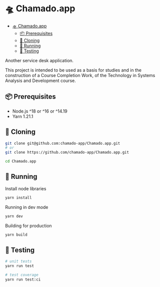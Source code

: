 # 🛸 Chamado.app

<!--toc:start-->

- [🛸 Chamado.app](#-chamadoapp)
  - [📦 Prerequisites](#-prerequisites)
  - [🛬 Cloning](#-cloning)
  - [🏃 Running](#-running)
  - [🧪 Testing](#-testing)
  <!--toc:end-->

Another service desk application.

This project is intended to be used as a basis for studies and in the
construction of a Course Completion Work, of the Technology in Systems
Analysis and Development course.

## 📦 Prerequisites

- Node.js ^18 or ^16 or ^14.19
- Yarn 1.21.1

## 🛬 Cloning

```sh
git clone git@github.com:chamado-app/Chamado.app.git
# or
git clone https://github.com/chamado-app/Chamado.app.git
```

```sh
cd Chamado.app
```

## 🏃 Running

Install node libraries

```sh
yarn install
```

Running in dev mode

```sh
yarn dev
```

Building for production

```sh
yarn build
```

## 🧪 Testing

```bash
# unit tests
yarn run test

# test coverage
yarn run test:ci
```

<!-- ## ✏️ Contributing

For more information about code patterns and rules for development,
see the [CONTRIBUTING](./CONTRIBUTING.md) file. -->
